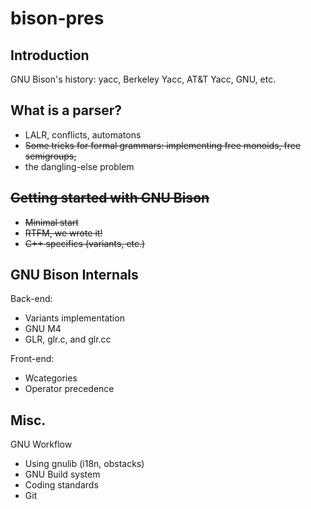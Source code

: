 bison-pres
==========

Introduction
------------

GNU Bison's history: yacc, Berkeley Yacc, AT&T Yacc, GNU, etc.

What is a parser?
----------------

* LALR, conflicts, automatons
* ~~Some tricks for formal grammars: implementing free monoids, free
  semigroups,~~
* the dangling-else problem

~~Getting started with GNU Bison~~
------------------------------

* ~~Minimal start~~
* ~~RTFM, we wrote it!~~
* ~~C++ specifics (variants, etc.)~~

GNU Bison Internals
-------------------

Back-end:
  * Variants implementation
  * GNU M4
  * GLR, glr.c, and glr.cc

Front-end:
  * Wcategories
  * Operator precedence

Misc.
----

GNU Workflow
  * Using gnulib (i18n, obstacks)
  * GNU Build system
  * Coding standards
  * Git

